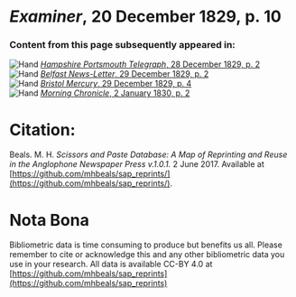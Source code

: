 # *Examiner*, 20 December 1829, p. 10  
  
### Content from this page subsequently appeared in:  
![Hand](http://scissorsandpaste.net/wp-content/uploads/2017/06/smallhandpointer.png) [*Hampshire Portsmouth Telegraph*, 28 December 1829, p. 2](https://mhbeals.github.io/sap_html/Hampshire-Portsmouth-Telegraph/Hampshire-Portsmouth-Telegraph-28-December-1829-p-2)  
![Hand](http://scissorsandpaste.net/wp-content/uploads/2017/06/smallhandpointer.png) [*Belfast News-Letter*, 29 December 1829, p. 2](https://mhbeals.github.io/sap_html/Belfast-News-Letter/Belfast-News-Letter-29-December-1829-p-2)  
![Hand](http://scissorsandpaste.net/wp-content/uploads/2017/06/smallhandpointer.png) [*Bristol Mercury*, 29 December 1829, p. 4](https://mhbeals.github.io/sap_html/Bristol-Mercury/Bristol-Mercury-29-December-1829-p-4)  
![Hand](http://scissorsandpaste.net/wp-content/uploads/2017/06/smallhandpointer.png) [*Morning Chronicle*, 2 January 1830, p. 2](https://mhbeals.github.io/sap_html/Morning-Chronicle/Morning-Chronicle-2-January-1830-p-2)  


# Citation: 

Beals. M. H. *Scissors and Paste Database: A Map of Reprinting and Reuse in the Anglophone Newspaper Press v.1.0.1.* 2 June 2017. Available at [https://github.com/mhbeals/sap_reprints/](https://github.com/mhbeals/sap_reprints/). 

# Nota Bona

Bibliometric data is time consuming to produce but benefits us all. Please remember to cite or acknowledge this and any other bibliometric data you use in your research. All data is available CC-BY 4.0 at [https://github.com/mhbeals/sap_reprints](https://github.com/mhbeals/sap_reprints)